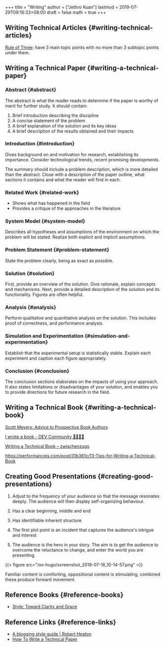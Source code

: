 +++
title = "Writing"
author = ["Jethro Kuan"]
lastmod = 2019-07-29T09:16:33+08:00
draft = false
math = true
+++

## Writing Technical Articles {#writing-technical-articles}

[Rule of Three](https://chrisshort.net/writing-technical-articles/): have 3 main topic points with no more than 3 subtopic
points under them.


## Writing a Technical Paper {#writing-a-technical-paper}


### Abstract {#abstract}

The abstract is what the reader reads to determine if the paper is
worthy of merit for further study. It should contain:

1.  Brief introduction describing the discipline
2.  A concise statement of the problem
3.  A brief explanation of the solution and its key ideas
4.  A brief description of the results obtained and their impacts


### Introduction {#introduction}

Gives background on and motivation for research, establishing its
importance. Consider technological trends, recent promising
developments.

The summary should include a problem description, which is more
detailed than the abstract. Close with a description of the paper
outline, what sections it contains and what the reader will find in each.


### Related Work {#related-work}

-   Shows what has happened in the field
-   Provides a critique of the approaches in the literature


### System Model {#system-model}

Describes all hypotheses and assumptions of the environment on which
the problem will be stated. Realize both explicit and implicit
assumptions.


### Problem Statement {#problem-statement}

State the problem clearly, being as exact as possible.


### Solution {#solution}

First, provide an overview of the solution. Give rationale, explain
concepts and mechanisms. Next, provide a detailed description of the
solution and its functionality. Figures are often helpful.


### Analysis {#analysis}

Perform qualitative and quantitative analysis on the solution. This
includes proof of correctness, and performance analysis.


### Simulation and Experimentation {#simulation-and-experimentation}

Establish that the experimental setup is statistically stable. Explain
each experiment and caption each figure appropriately.


### Conclusion {#conclusion}

The conclusion sections elaborates on the impacts of using your
approach. It also states limitations or disadvantages of your
solution, and enables you to provide directions for future research in
the field.


## Writing a Technical Book {#writing-a-technical-book}

[Scott Meyers: Advice to Prospective Book Authors](https://www.aristeia.com/authorAdvice.html)

[I wrote a book - DEV Community 👩‍💻👨‍💻](https://dev.to/trickvi/i-wrote-a-book-lfg)

[Writing a Technical Book – zwischenzugs](https://zwischenzugs.com/2016/05/15/writing-a-technical-book/)

<https://performancejs.com/post/31b361c/13-Tips-for-Writing-a-Technical-Book>


## Creating Good Presentations {#creating-good-presentations}

1.  Adjust to the frequency of your audience so that the message
    resonates deeply. The audience will then display self-organizing
    behaviour.

2.  Has a clear beginning, middle and end

3.  Has identifiable  inherent structure

4.  The first plot point is an incident that captures the audience's
    intrigue and interest

5.  The audience is the hero in your story. The aim is to get the
    audience to overcome the reluctance to change, and enter the world
    you are presenting.

{{< figure src="/ox-hugo/screenshot_2019-07-16_10-14-57.png" >}}

Familiar content is comforting, oppositional content is stimulating,
combined these produce forward movement.


## Reference Books {#reference-books}

-   [Style: Toward Clarity and Grace](https://www.amazon.com/Style-Clarity-Chicago-Writing-Publishing/dp/0226899152)


## Reference Links {#reference-links}

-   [A blogging style guide | Robert Heaton](https://robertheaton.com/2018/12/06/a-blogging-style-guide/)
-   [How To Write a Technical Paper](https://pdfs.semanticscholar.org/441f/ac7c2020e1c8f0d32adffca697bbb8a198a1.pdf)
